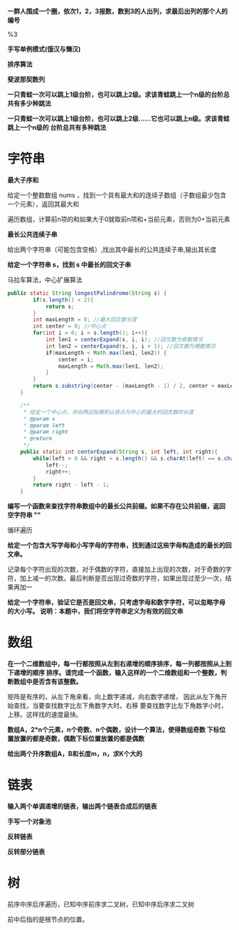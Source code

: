 **一群人围成一个圈，依次1，2，3报数，数到3的人出列，求最后出列的那个人的编号**

%3



**手写单例模式(饿汉与懒汉)**



**排序算法**



**斐波那契数列** 



**⼀只⻘蛙⼀次可以跳上1级台阶，也可以跳上2级。求该⻘蛙跳上⼀个n级的台阶总共有多少种跳法** 



**⼀只⻘蛙⼀次可以跳上1级台阶，也可以跳上2级……它也可以跳上n级。求该⻘蛙跳上⼀个n级的 台阶总共有多种跳法**

 



# 字符串



**最大子序和**

给定一个整数数组 nums ，找到一个具有最大和的连续子数组（子数组最少包含一个元素），返回其最大和

遍历数组，计算前n项的和如果大于0就取前n项和+当前元素，否则为0+当前元素



 **最长公共连续子串**

 给出两个字符串（可能包含空格）,找出其中最长的公共连续子串,输出其长度 



**给定⼀个字符串 s，找到 s 中最⻓的回⽂⼦串**

马拉车算法，中心扩展算法

```java
public static String longestPalindrome(String s) {
        if(s.length() < 2){
            return s;
        }
        int maxLength = 0; //最大回文数长度
        int center = 0; //中心点
        for(int i = 0; i < s.length(); i++){
            int len1 = centerExpand(s, i, i); //回文数为奇数情况
            int len2 = centerExpand(s, i, i + 1); //回文数为偶数情况
            if(maxLength < Math.max(len1, len2)) {
                center = i;
                maxLength = Math.max(len1, len2);
            }
        }
        return s.substring(center - (maxLength - 1) / 2, center + maxLength / 2 + 1);
    }

    /**
     * 给定一个中心点，并向两边拓展到以该点为中心的最大的回文数的长度
     * @param s
     * @param left
     * @param right
     * @return
     */
    public static int centerExpand(String s, int left, int right){
        while(left > 0 && right > s.length() && s.charAt(left) == s.charAt(right)){
            left--;
            right++;
        }
        return right - left - 1;
    }
```







**编写⼀个函数来查找字符串数组中的最⻓公共前缀。如果不存在公共前缀，返回 空字符串 ""** 

循环遍历



**给定⼀个包含⼤写字⺟和⼩写字⺟的字符串，找到通过这些字⺟构造成的最⻓的回⽂串。** 

记录每个字符出现的次数，对于偶数的字符，直接加上出现的次数，对于奇数的字符，加上减一的次数。最后判断是否出现过奇数的字符，如果出现过至少一次，结果再加一 



**给定⼀个字符串，验证它是否是回⽂串，只考虑字⺟和数字字符，可以忽略字⺟ 的⼤⼩写。 说明：本题中，我们将空字符串定义为有效的回⽂串** 





# 数组



**在⼀个⼆维数组中，每⼀⾏都按照从左到右递增的顺序排序，每⼀列都按照从上到下递增的顺序 排序。请完成⼀个函数，输⼊这样的⼀个⼆维数组和⼀个整数，判断数组中是否含有该整数。** 

矩阵是有序的，从左下⻆来看，向上数字递减，向右数字递增， 因此从左下⻆开始查找，当要查找数字⽐左下⻆数字⼤时。右移 要查找数字⽐左下⻆数字⼩时，上移。这样找的速度最快。 



**数组A，2*n个元素，n个奇数、n个偶数，设计⼀个算法，使得数组奇数 下标位置放置的都是奇数，偶数下标位置放置的都是偶数**



**给出两个升序数组A，B和长度m，n，求K个大的**





# 链表

 

**输⼊两个单调递增的链表，输出两个链表合成后的链表** 



**⼿写⼀个对象池**



**反转链表** 



**反转部分链表**



# 树



前序中序后序遍历，已知中序前序求二叉树，已知中序后序求二叉树

前中后指的是根节点的位置。



